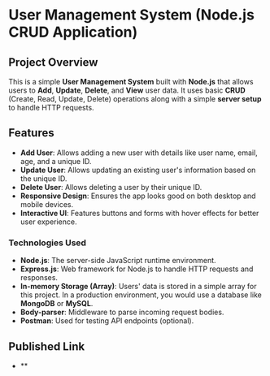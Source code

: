 # User Management System (Node.js CRUD Application)

## Project Overview

This is a simple **User Management System** built with **Node.js** that allows users to **Add**, **Update**, **Delete**, and **View** user data. It uses basic **CRUD** (Create, Read, Update, Delete) operations along with a simple **server setup** to handle HTTP requests.

## Features

- **Add User**: Allows adding a new user with details like user name, email, age, and a unique ID.
- **Update User**: Allows updating an existing user's information based on the unique ID.
- **Delete User**: Allows deleting a user by their unique ID.
- **Responsive Design**: Ensures the app looks good on both desktop and mobile devices.
- **Interactive UI**: Features buttons and forms with hover effects for better user experience.

### Technologies Used

- **Node.js**: The server-side JavaScript runtime environment.
- **Express.js**: Web framework for Node.js to handle HTTP requests and responses.
- **In-memory Storage (Array)**: Users' data is stored in a simple array for this project. In a production environment, you would use a database like **MongoDB** or **MySQL**.
- **Body-parser**: Middleware to parse incoming request bodies.
- **Postman**: Used for testing API endpoints (optional).
  
## Published Link 
- ** 
